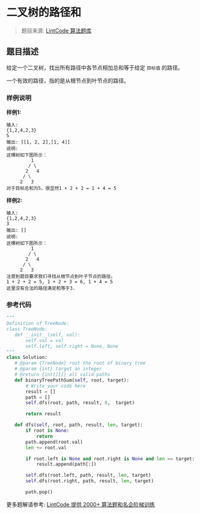 # 二叉树的路径和
 > 题目来源: [LintCode 算法题库](https://www.lintcode.com/problem/binary-tree-path-sum/?utm_source=sc-github-wzz)
 ## 题目描述
 给定一个二叉树，找出所有路径中各节点相加总和等于给定 `目标值` 的路径。

一个有效的路径，指的是从根节点到叶节点的路径。
 ### 样例说明
 **样例1:**

```plain
输入:
{1,2,4,2,3}
5
输出: [[1, 2, 2],[1, 4]]
说明:
这棵树如下图所示：
	     1
	    / \
	   2   4
	  / \
	 2   3
对于目标总和为5，很显然1 + 2 + 2 = 1 + 4 = 5
```

**样例2:**

```plain
输入:
{1,2,4,2,3}
3
输出: []
说明:
这棵树如下图所示：
	     1
	    / \
	   2   4
	  / \
	 2   3
注意到题目要求我们寻找从根节点到叶子节点的路径。
1 + 2 + 2 = 5, 1 + 2 + 3 = 6, 1 + 4 = 5 
这里没有合法的路径满足和等于3.
```


 ### 参考代码
 ```python
"""
Definition of TreeNode:
class TreeNode:
    def __init__(self, val):
        self.val = val
        self.left, self.right = None, None
"""
class Solution:
    # @param {TreeNode} root the root of binary tree
    # @param {int} target an integer
    # @return {int[][]} all valid paths
    def binaryTreePathSum(self, root, target):
        # Write your code here
        result = []
        path = []
        self.dfs(root, path, result, 0,  target)

        return result

    def dfs(self, root, path, result, len, target):
        if root is None:
            return
        path.append(root.val)
        len += root.val

        if root.left is None and root.right is None and len == target:
            result.append(path[:])

        self.dfs(root.left, path, result, len, target)
        self.dfs(root.right, path, result, len, target)

        path.pop()
```
 更多题解请参考: [LintCode 提供 2000+ 算法题和名企阶梯训练](https://www.lintcode.com/problem/?utm_source=sc-github-wzz)